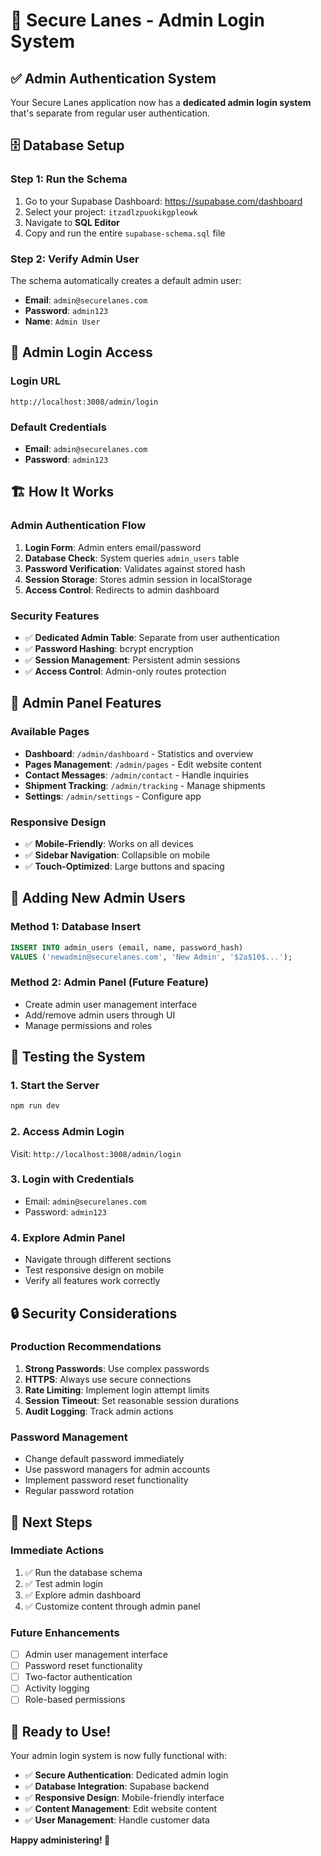 # 🔐 Secure Lanes - Admin Login System

## ✅ **Admin Authentication System**

Your Secure Lanes application now has a **dedicated admin login system** that's separate from regular user authentication.

## 🗄️ **Database Setup**

### **Step 1: Run the Schema**

1. Go to your Supabase Dashboard: https://supabase.com/dashboard
2. Select your project: `itzadlzpuokikgpleowk`
3. Navigate to **SQL Editor**
4. Copy and run the entire `supabase-schema.sql` file

### **Step 2: Verify Admin User**

The schema automatically creates a default admin user:

- **Email**: `admin@securelanes.com`
- **Password**: `admin123`
- **Name**: `Admin User`

## 🔑 **Admin Login Access**

### **Login URL**

```
http://localhost:3008/admin/login
```

### **Default Credentials**

- **Email**: `admin@securelanes.com`
- **Password**: `admin123`

## 🏗️ **How It Works**

### **Admin Authentication Flow**

1. **Login Form**: Admin enters email/password
2. **Database Check**: System queries `admin_users` table
3. **Password Verification**: Validates against stored hash
4. **Session Storage**: Stores admin session in localStorage
5. **Access Control**: Redirects to admin dashboard

### **Security Features**

- ✅ **Dedicated Admin Table**: Separate from user authentication
- ✅ **Password Hashing**: bcrypt encryption
- ✅ **Session Management**: Persistent admin sessions
- ✅ **Access Control**: Admin-only routes protection

## 📱 **Admin Panel Features**

### **Available Pages**

- **Dashboard**: `/admin/dashboard` - Statistics and overview
- **Pages Management**: `/admin/pages` - Edit website content
- **Contact Messages**: `/admin/contact` - Handle inquiries
- **Shipment Tracking**: `/admin/tracking` - Manage shipments
- **Settings**: `/admin/settings` - Configure app

### **Responsive Design**

- ✅ **Mobile-Friendly**: Works on all devices
- ✅ **Sidebar Navigation**: Collapsible on mobile
- ✅ **Touch-Optimized**: Large buttons and spacing

## 🔧 **Adding New Admin Users**

### **Method 1: Database Insert**

```sql
INSERT INTO admin_users (email, name, password_hash)
VALUES ('newadmin@securelanes.com', 'New Admin', '$2a$10$...');
```

### **Method 2: Admin Panel** (Future Feature)

- Create admin user management interface
- Add/remove admin users through UI
- Manage permissions and roles

## 🚀 **Testing the System**

### **1. Start the Server**

```bash
npm run dev
```

### **2. Access Admin Login**

Visit: `http://localhost:3008/admin/login`

### **3. Login with Credentials**

- Email: `admin@securelanes.com`
- Password: `admin123`

### **4. Explore Admin Panel**

- Navigate through different sections
- Test responsive design on mobile
- Verify all features work correctly

## 🔒 **Security Considerations**

### **Production Recommendations**

1. **Strong Passwords**: Use complex passwords
2. **HTTPS**: Always use secure connections
3. **Rate Limiting**: Implement login attempt limits
4. **Session Timeout**: Set reasonable session durations
5. **Audit Logging**: Track admin actions

### **Password Management**

- Change default password immediately
- Use password managers for admin accounts
- Implement password reset functionality
- Regular password rotation

## 🎯 **Next Steps**

### **Immediate Actions**

1. ✅ Run the database schema
2. ✅ Test admin login
3. ✅ Explore admin dashboard
4. ✅ Customize content through admin panel

### **Future Enhancements**

- [ ] Admin user management interface
- [ ] Password reset functionality
- [ ] Two-factor authentication
- [ ] Activity logging
- [ ] Role-based permissions

## 🎉 **Ready to Use!**

Your admin login system is now fully functional with:

- ✅ **Secure Authentication**: Dedicated admin login
- ✅ **Database Integration**: Supabase backend
- ✅ **Responsive Design**: Mobile-friendly interface
- ✅ **Content Management**: Edit website content
- ✅ **User Management**: Handle customer data

**Happy administering! 🚀**
